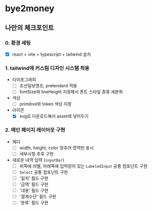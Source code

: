 # bye2money

## 나만의 체크포인트

### 0. 환경 세팅

- [x] react + vite + typescript + tailwind 설치

### 1. tailwind에 커스텀 디자인 시스템 적용

- 타이포그래피
  - [ ] 조선일보명조, pretendard 적용
  - [ ] fontSize와 lineHeight 지정해서 폰트 스타일 종류 세분화
- 색상
  - [ ] primitive와 token 색상 지정
- 아이콘
  - [x] svg로 다운로드해서 asset에 넣어두기

### 2. 메인 페이지 레이아웃 구현

- 헤더
  - [ ] width, height, color 맞추어 영역만 표시
  - [ ] 세부사항 추후 구현
- 새로운 내역 입력 (`inputBar`)
  - [ ] 위쪽에 라벨, 아래쪽에 입력창이 있는 `LabeledInput` 공통 컴포넌트 구현
  - [ ] `Select` 공통 컴포넌트 구현
  - [ ] '일자' 필드 구현
  - [ ] '금액' 필드 구현
  - [ ] '내용' 필드 구현
  - [ ] '결제수단' 필드 구현
  - [ ] '분류' 필드 구현
